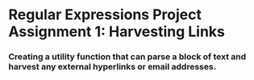 # Regular Expressions Project Assignment 1: Harvesting Links

### Creating a utility function that can parse a block of text and harvest any external hyperlinks or email addresses. 